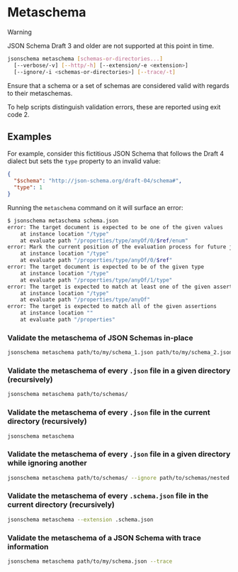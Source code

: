 Metaschema
==========

> [!WARNING]
> JSON Schema Draft 3 and older are not supported at this point in time.

```sh
jsonschema metaschema [schemas-or-directories...]
  [--verbose/-v] [--http/-h] [--extension/-e <extension>]
  [--ignore/-i <schemas-or-directories>] [--trace/-t]
```

Ensure that a schema or a set of schemas are considered valid with regards to
their metaschemas.

To help scripts distinguish validation errors, these are reported using exit
code 2.

Examples
--------

For example, consider this fictitious JSON Schema that follows the Draft 4
dialect but sets the `type` property to an invalid value:

```json
{
  "$schema": "http://json-schema.org/draft-04/schema#",
  "type": 1
}
```

Running the `metaschema` command on it will surface an error:

```sh
$ jsonschema metaschema schema.json
error: The target document is expected to be one of the given values
    at instance location "/type"
    at evaluate path "/properties/type/anyOf/0/$ref/enum"
error: Mark the current position of the evaluation process for future jumps
    at instance location "/type"
    at evaluate path "/properties/type/anyOf/0/$ref"
error: The target document is expected to be of the given type
    at instance location "/type"
    at evaluate path "/properties/type/anyOf/1/type"
error: The target is expected to match at least one of the given assertions
    at instance location "/type"
    at evaluate path "/properties/type/anyOf"
error: The target is expected to match all of the given assertions
    at instance location ""
    at evaluate path "/properties"
```

### Validate the metaschema of JSON Schemas in-place

```sh
jsonschema metaschema path/to/my/schema_1.json path/to/my/schema_2.json
```

### Validate the metaschema of every `.json` file in a given directory (recursively)

```sh
jsonschema metaschema path/to/schemas/
```

### Validate the metaschema of every `.json` file in the current directory (recursively)

```sh
jsonschema metaschema
```

### Validate the metaschema of every `.json` file in a given directory while ignoring another

```sh
jsonschema metaschema path/to/schemas/ --ignore path/to/schemas/nested
```

### Validate the metaschema of every `.schema.json` file in the current directory (recursively)

```sh
jsonschema metaschema --extension .schema.json
```

### Validate the metaschema of a JSON Schema with trace information

```sh
jsonschema metaschema path/to/my/schema.json --trace
```
